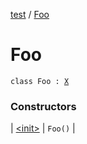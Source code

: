 [test](test/index) / [Foo](test/-foo/index)

# Foo

`class Foo : `[`X`](test/-x/index)

### Constructors

| [&lt;init&gt;](test/-foo/-init-) | `Foo()` |

